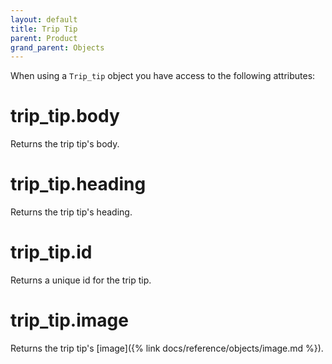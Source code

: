 ```yaml
---
layout: default
title: Trip Tip
parent: Product
grand_parent: Objects
---
```


When using a `Trip_tip` object you have access to the following attributes:

# trip_tip.body

Returns the trip tip's body.

# trip_tip.heading

Returns the trip tip's heading.

# trip_tip.id

Returns a unique id for the trip tip.

# trip_tip.image

Returns the trip tip's [image]({% link docs/reference/objects/image.md %}).
